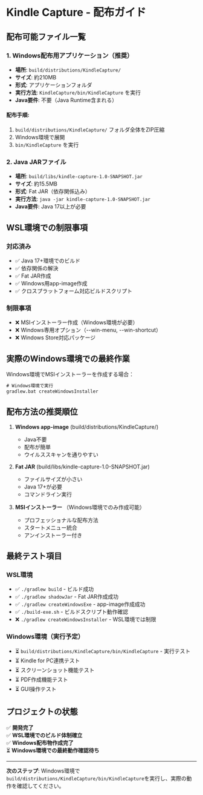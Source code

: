 # Kindle Capture - 配布ガイド

## 配布可能ファイル一覧

### 1. Windows配布用アプリケーション（推奨）
- **場所**: `build/distributions/KindleCapture/`
- **サイズ**: 約210MB
- **形式**: アプリケーションフォルダ
- **実行方法**: `KindleCapture/bin/KindleCapture` を実行
- **Java要件**: 不要（Java Runtime含まれる）

#### 配布手順:
1. `build/distributions/KindleCapture/` フォルダ全体をZIP圧縮
2. Windows環境で展開
3. `bin/KindleCapture` を実行

### 2. Java JARファイル
- **場所**: `build/libs/kindle-capture-1.0-SNAPSHOT.jar`
- **サイズ**: 約15.5MB
- **形式**: Fat JAR（依存関係込み）
- **実行方法**: `java -jar kindle-capture-1.0-SNAPSHOT.jar`
- **Java要件**: Java 17以上が必要

## WSL環境での制限事項

### 対応済み
- ✅ Java 17+環境でのビルド
- ✅ 依存関係の解決
- ✅ Fat JAR作成
- ✅ Windows用app-image作成
- ✅ クロスプラットフォーム対応ビルドスクリプト

### 制限事項
- ❌ MSIインストーラー作成（Windows環境が必要）
- ❌ Windows専用オプション（--win-menu, --win-shortcut）
- ❌ Windows Store対応パッケージ

## 実際のWindows環境での最終作業

Windows環境でMSIインストーラーを作成する場合：

```cmd
# Windows環境で実行
gradlew.bat createWindowsInstaller
```

## 配布方法の推奨順位

1. **Windows app-image** (build/distributions/KindleCapture/)
   - Java不要
   - 配布が簡単
   - ウイルススキャンを通りやすい

2. **Fat JAR** (build/libs/kindle-capture-1.0-SNAPSHOT.jar)
   - ファイルサイズが小さい
   - Java 17+が必要
   - コマンドライン実行

3. **MSIインストーラー** （Windows環境でのみ作成可能）
   - プロフェッショナルな配布方法
   - スタートメニュー統合
   - アンインストーラー付き

## 最終テスト項目

### WSL環境
- ✅ `./gradlew build` - ビルド成功
- ✅ `./gradlew shadowJar` - Fat JAR作成成功
- ✅ `./gradlew createWindowsExe` - app-image作成成功
- ✅ `./build-exe.sh` - ビルドスクリプト動作確認
- ❌ `./gradlew createWindowsInstaller` - WSL環境では制限

### Windows環境（実行予定）
- ⏳ `build/distributions/KindleCapture/bin/KindleCapture` - 実行テスト
- ⏳ Kindle for PC連携テスト
- ⏳ スクリーンショット機能テスト
- ⏳ PDF作成機能テスト
- ⏳ GUI操作テスト

## プロジェクトの状態

✅ **開発完了**  
✅ **WSL環境でのビルド体制確立**  
✅ **Windows配布物作成完了**  
⏳ **Windows環境での最終動作確認待ち**  

---

**次のステップ**: Windows環境で`build/distributions/KindleCapture/bin/KindleCapture`を実行し、実際の動作を確認してください。
